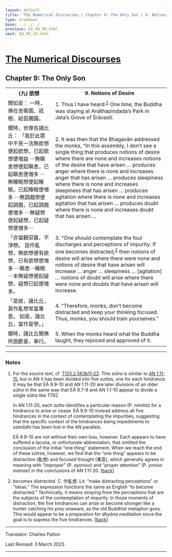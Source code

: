 ```yaml
---
layout: default
title: 'The Numerical Discourses | Chapter 9: The Only Son | 9. Notions of Desire'
type: kramdown
base: ../../../
previous: EA_09_08.html
next: EA_09_10.html
---
```


<h1><a href='../index.html'>The Numerical Discourses</a></h1>
<h2>Chapter 9: The Only Son</h2>

<table class="trans">
  <th class='ch'>(九) 欲想</th>
  <th class='en'>9. Notions of Desire</th>
  <tr>
    <td class='ch' title='T125.2.563b11'>聞如是： 一時，佛在舍衞國、祇樹、給孤獨園。</td>
    <td id='p1'>1. Thus I have heard:<sup id="ref1"><a href="#n1">1</a></sup> One time, the Buddha was staying at Anāthapiṇḍada’s Park in Jeta’s Grove of Śrāvastī.</td>
  </tr>
  <tr>
    <td class='ch' title='T125.2.563b12'>爾時，世尊告諸比丘： 「我於此眾中不見一法無欲想便起欲想，已起欲想便増益 ⋯無瞋恚想便起瞋恚，已起瞋恚便増多 ⋯無睡眠想便起睡眠，已起睡眠便増多 ⋯無調戲想便起調戲，已起調戲便増多 ⋯無疑想便起疑想，已起疑想便増多⋯</td>
    <td id='p2'>2. It was then that the Bhagavān addressed the monks, “In this assembly, I don’t see a single thing that produces notions of desire where there are none and increases notions of the desire that have arisen … produces anger where there is none and increases anger that has arisen … produces sleepiness where there is none and increases sleepiness that has arisen … produces agitation where there is none and increases agitation that has arisen … produces doubt where there is none and increases doubt that has arisen …</td>
  </tr>
  <tr>
    <td class='ch' title='T125.2.563b17'>「亦當觀惡露、不淨想。 設作亂想，無欲想便有欲想，已有欲想便増多 ⋯瞋恚⋯睡眠 ⋯本無疑想便起疑想，疑想已起便増多。</td>
    <td id='p3'>3. “One should contemplate the foul discharges and perceptions of impurity. If one becomes distracted,<sup id="ref2"><a href="#n2">2</a></sup> then notions of desire will arise where there were none and notions of desire that have arisen will increase … anger … sleepiness … [agitation] … notions of doubt will arise where there were none and doubts that have arisen will increase.</td>
  </tr>
  <tr>
    <td class='ch' title='T125.2.563b20'>「是故，諸比丘，莫作亂想常當專意。 如是，諸比丘，當作是學。」</td>
    <td id='p4'>4. “Therefore, monks, don’t become distracted and keep your thinking focused. Thus, monks, you should train yourselves.”</td>
  </tr>
  <tr>
    <td class='ch' title='T125.2.563b21'>爾時，諸比丘聞佛所說歡喜，奉行。</td>
    <td id='p5'>5. When the monks heard what the Buddha taught, they rejoiced and approved of it.</td>
  </tr>
</table>

<hr/>

<h3 id="notes">Notes</h3>

<ol class="notes-list">
<li id="n1"><p>For the source text, cf. <a href="https://cbetaonline.dila.edu.tw/zh/T02n0125_p0563b11" target="_blank">T125.2.563b11-22</a>. This <em>sūtra</em> is similar to <a href="https://www.suttacentral.net/an1.11-20" target="_blank">AN 1.11-15</a>, but in AN it has been divided into five <em>sutta</em>s, one for each hindrance. It may be that EĀ 9.9-10 and AN 1.11-20 are later divisions of an older <em>sūtra</em> in the same way that EĀ 9.7-8 and AN 1.1-10 appear to divide a single <em>sūtra</em> like T792.</p>
<p>In AN 1.11-20, each <em>sutta</em> identifies a particular reason (P. <em>nimitta</em>) for a hindrance to arise or cease. EĀ 9.9-10 instead address all five hindrances in the context of contemplating the impurities, suggesting that the specific context of the hindrances being impediments to <em>samādhi</em> has been lost in the AN parallels.</p>
<p>EĀ 9.9-10 are not without their own loss, however. Each appears to have suffered a lacuna, or unfortunate abbreviation, that omitted the conclusion of the initial “one thing” statement. When we reach the end of these <em>sūtra</em>s, however, we find that the “one thing” appears to be distraction (亂想) and focused thought (專意), which generally agrees in meaning with “improper” (P. <em>ayoniso</em>) and “proper attention” (P. <em>yoniso manasi</em>) in the conclusions of AN 1.11-20. [<a href="#ref1">back</a>]</p></li>
<li id="n2"><p><em>becomes distracted</em>. C. 作亂想. Lit. “make distracting perceptions” or “ideas.” The expression functions the same as English “to become distracted.” Technically, it means straying from the perceptions that are the subjects of the contemplation of impurity. In those moments of distraction, the five hindrances can arise or become stronger like a hunter catching his prey unaware, as the old Buddhist metaphor goes. This would appear to be a preparation for <em>dhyāna</em> meditation since the goal is to supress the five hindrances. [<a href="#ref2">back</a>]</p></li>
</ol>
<hr/>

<p class="translator">Translator: Charles Patton</p>
<p class='revised'>Last Revised: 3 March 2023</p>

<hr/>